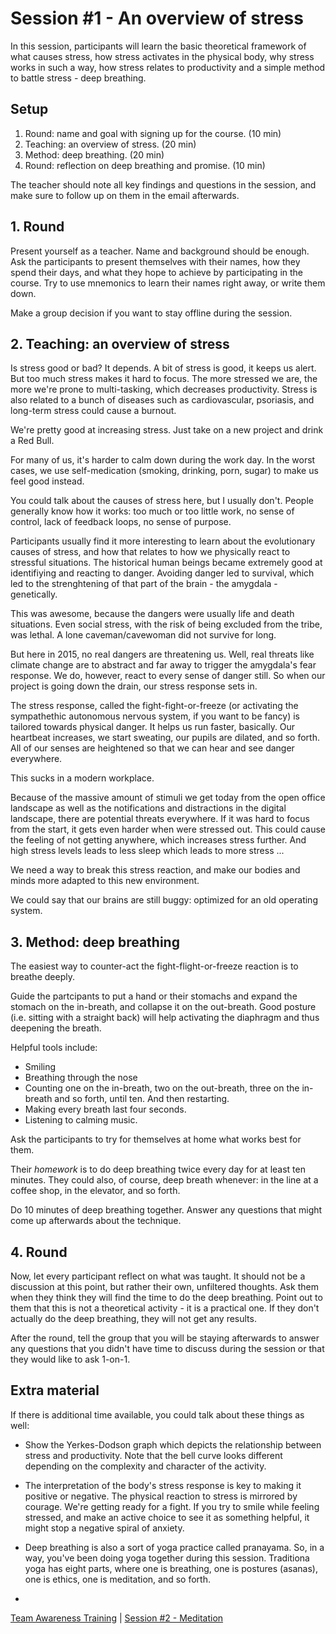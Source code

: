 # Session #1 - An overview of stress

In this session, participants will learn the basic theoretical framework of what causes stress, how stress activates in the physical body, why stress works in such a way, how stress relates to productivity and a simple method to battle stress - deep breathing.

## Setup
1. Round: name and goal with signing up for the course. (10 min)
2. Teaching: an overview of stress. (20 min)
3. Method: deep breathing. (20 min)
4. Round: reflection on deep breathing and promise. (10 min)

The teacher should note all key findings and questions in the session, and make sure to follow up on them in the email afterwards.

## 1. Round
Present yourself as a teacher. Name and background should be enough.
Ask the participants to present themselves with their names, how they spend their days, and what they hope to achieve by participating in the course.
Try to use mnemonics to learn their names right away, or write them down.

Make a group decision if you want to stay offline during the session.

## 2. Teaching: an overview of stress
Is stress good or bad? It depends. A bit of stress is good, it keeps us alert. But too much stress makes it hard to focus. The more stressed we are, the more we're prone to multi-tasking, which decreases productivity. Stress is also related to a bunch of diseases such as cardiovascular, psoriasis, and long-term stress could cause a burnout.

We're pretty good at increasing stress. Just take on a new project and drink a Red Bull.

For many of us, it's harder to calm down during the work day. In the worst cases, we use self-medication (smoking, drinking, porn, sugar) to make us feel good instead. 

You could talk about the causes of stress here, but I usually don't. People generally know how it works: too much or too little work, no sense of control, lack of feedback loops, no sense of purpose.

Participants usually find it more interesting to learn about the evolutionary causes of stress, and how that relates to how we physically react to stressful situations. The historical human beings became extremely good at identifiying and reacting to danger. Avoiding danger led to survival, which led to the strenghtening of that part of the brain - the amygdala - genetically.

This was awesome, because the dangers were usually life and death situations. Even social stress, with the risk of being excluded from the tribe, was lethal. A lone caveman/cavewoman did not survive for long.

But here in 2015, no real dangers are threatening us. Well, real threats like climate change are to abstract and far away to trigger the amygdala's fear response. We do, however, react to every sense of danger still. So when our project is going down the drain, our stress response sets in.

The stress response, called the fight-fight-or-freeze (or activating the sympathethic autonomous nervous system, if you want to be fancy) is tailored towards physical danger. It helps us run faster, basically. Our heartbeat increases, we start sweating, our pupils are dilated, and so forth. All of our senses are heightened so that we can hear and see danger everywhere.

This sucks in a modern workplace.

Because of the massive amount of stimuli we get today from the open office landscape as well as the notifications and distractions in the digital landscape, there are potential threats everywhere. If it was hard to focus from the start, it gets even harder when were stressed out. This could cause the feeling of not getting anywhere, which increases stress further. And high stress levels leads to less sleep which leads to more stress ...

We need a way to break this stress reaction, and make our bodies and minds more adapted to this new environment.

We could say that our brains are still buggy: optimized for an old operating system. 

## 3. Method: deep breathing
The easiest way to counter-act the fight-flight-or-freeze reaction is to breathe deeply.

Guide the partcipants to put a hand or their stomachs and expand the stomach on the in-breath, and collapse it on the out-breath. Good posture (i.e. sitting with a straight back) will help activating the diaphragm and thus deepening the breath.

Helpful tools include:
- Smiling
- Breathing through the nose
- Counting one on the in-breath, two on the out-breath, three on the in-breath and so forth, until ten. And then restarting.
- Making every breath last four seconds.
- Listening to calming music.

Ask the participants to try for themselves at home what works best for them.

Their *homework* is to do deep breathing twice every day for at least ten minutes. They could also, of course, deep breath whenever: in the line at a coffee shop, in the elevator, and so forth.

Do 10 minutes of deep breathing together. Answer any questions that might come up afterwards about the technique.

## 4. Round
Now, let every participant reflect on what was taught. It should not be a discussion at this point, but rather their own, unfiltered thoughts. Ask them when they think they will find the time to do the deep breathing. Point out to them that this is not a theoretical activity - it is a practical one. If they don't actually do the deep breathing, they will not get any results.

After the round, tell the group that you will be staying afterwards to answer any questions that you didn't have time to discuss during the session or that they would like to ask 1-on-1.

## Extra material
If there is additional time available, you could talk about these things as well:
- Show the Yerkes-Dodson graph which depicts the relationship between stress and productivity. Note that the bell curve looks different depending on the complexity and character of the activity.
- The interpretation of the body's stress response is key to making it positive or negative. The physical reaction to stress is mirrored by courage. We're getting ready for a fight. If you try to smile while feeling stressed, and make an active choice to see it as something helpful, it might stop a negative spiral of anxiety.
- Deep breathing is also a sort of yoga practice called pranayama. So, in a way, you've been doing yoga together during this session. Traditiona yoga has eight parts, where one is breathing, one is postures (asanas), one is ethics, one is meditation, and so forth.

-

[Team Awareness Training](../..) | [Session #2 - Meditation](session-02-meditation.md)
